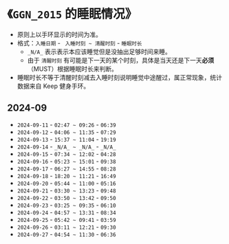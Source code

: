 # 《`GGN_2015` 的睡眠情况》

- 原则上以手环显示的时间为准。
- 格式：`入睡日期` - ` 入睡时刻 ~ 清醒时刻` - `睡眠时长`
  - `_N/A_` 表示表示本应该睡觉但是没抽出足够时间来睡。
  - 由于 `清醒时刻` 有可能是下一天的某个时刻，具体是当天还是下一天**必须**（MUST）根据睡眠时长来判断。
- 睡眠时长不等于清醒时刻减去入睡时刻说明睡觉中途醒过，属正常现象，统计数据来自 Keep 健身手环。

## 2024-09

- `2024-09-11` - `02:47 ~ 09:26` - `06:39`
- `2024-09-12` - `04:06 ~ 11:35` - `07:29`
- `2024-09-13` - `15:37 ~ 11:04` - `19:19`
- `2024-09-14` - `_N/A_ ~ _N/A_` - `_N/A_`
- `2024-09-15` - `07:34 ~ 12:02` - `04:28`
- `2024-09-16` - `05:23 ~ 15:01` - `09:38`
- `2024-09-17` - `06:27 ~ 14:55` - `08:28`
- `2024-09-18` - `18:20 ~ 11:21` - `16:49`
- `2024-09-20` - `05:44 ~ 11:00` - `05:16`
- `2024-09-21` - `03:30 ~ 13:23` - `09:48`
- `2024-09-22` - `03:50 ~ 13:42` - `09:50`
- `2024-09-23` - `03:25 ~ 09:35` - `06:10`
- `2024-09-24` - `04:57 ~ 13:31` - `08:34`
- `2024-09-25` - `05:42 ~ 09:41` - `03:59`
- `2024-09-26` - `03:11 ~ 12:21` - `09:30`
- `2024-09-27` - `04:54 ~ 11:30` - `06:36`

